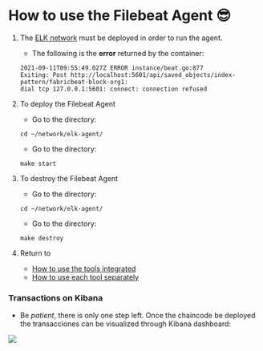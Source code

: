 # How to use the Filebeat Agent 😎

1. The [ELK network](https://github.com/sfl0r3nz05/NLP-DLT/blob/sentencelvl/documentation/elk-network-use.md) must be deployed in order to run the agent.

    - The following is the **error** returned by the container:

    ```
    2021-09-11T09:55:49.027Z ERROR instance/beat.go:877 
    Exiting: Post http://localhost:5601/api/saved_objects/index-pattern/fabricbeat-block-org1: 
    dial tcp 127.0.0.1:5601: connect: connection refused
    ```

2. To deploy the Filebeat Agent
    *   Go to the directory:
    ```
    cd ~/network/elk-agent/
    ```
    *   Go to the directory:
    ```
    make start
    ```

3. To destroy the Filebeat Agent
    *   Go to the directory:
    ```
    cd ~/network/elk-agent/
    ```
    *   Go to the directory:
    ```
    make destroy
    ```

4. Return to
    - [How to use the tools integrated](https://github.com/sfl0r3nz05/NLP-DLT/tree/sentencelvl#how-to-use-the-tools-integrated-)
    - [How to use each tool separately](https://github.com/sfl0r3nz05/NLP-DLT/tree/sentencelvl#how-to-use-each-tool-separately-)

### Transactions on Kibana
- Be *patient*, there is only one step left. Once the chaincode be deployed the transacciones can be visualized through Kibana dashboard:

<img src="https://github.com/sfl0r3nz05/NLP-DLT/blob/sentencelvl/documentation/images/Kibana.png">